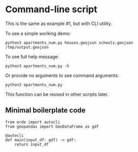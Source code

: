 # Command-line script

This is the same as example #1, but with CLI utility.

To see a simple working demo:

	python3 apartments_num.py houses.geojson schools.geojson /tmp/output.geojson

To see full help message:

	python3 apartments_num.py -h

Or provide no arguments to see command arguments:

	python3 apartments_num.py

This function can be reused in other scripts later.

## Minimal boilerplate code

	from erde import autocli
	from geopandas import GeoDataFrame as gdf

	@autocli
	def main(input_df: gdf) -> gdf:
		return input_df
